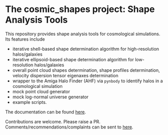 # The cosmic_shapes project: Shape Analysis Tools

This repository provides shape analysis tools for cosmological simulations. Its features include

- iterative shell-based shape determination algorithm for high-resolution halos/galaxies
- iterative ellipsoid-based shape determination algorithm for low-resolution halos/galaxies
- overall point cloud shapes determination, shape profiles determination, velocity dispersion tensor eigenaxes determination
- wrapper to the Amiga Halo Finder (AHF) via `pynbody` to identify halos in a cosmological simulation
- mock point cloud generator
- mock log-normal universe generator
- example scripts.

The documentation can be found [here](https://cosmic-shapes.readthedocs.io/en/latest/index.html).

Contributions are welcome. Please raise a PR. Comments/recommendations/complaints can be sent to [here](mailto:tibor.doeme@gmail.com).
